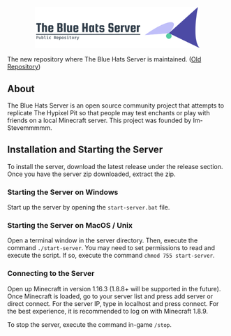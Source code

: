 <p align="center">
 <img src="logo.png" width="75%">
</p>

The new repository where The Blue Hats Server is maintained. ([Old Repository](https://github.com/Im-Stevemmmmm/the-blue-hats-server-old))

## About

The Blue Hats Server is an open source community project that attempts to replicate The Hypixel Pit so that people may test enchants or play with friends on a local Minecraft server. This project was founded by Im-Stevemmmmm.

## Installation and Starting the Server

To install the server, download the latest release under the release section. Once you have the server zip downloaded, extract the zip.

### Starting the Server on Windows

Start up the server by opening the `start-server.bat` file.

### Starting the Server on MacOS / Unix

Open a terminal window in the server directory. Then, execute the command `./start-server`. You may need to set permissions to read and execute the script. If so, execute the command `chmod 755 start-server`.

### Connecting to the Server

Open up Minecraft in version 1.16.3 (1.8.8+ will be supported in the future). Once Minecraft is loaded, go to your server list and press add server or direct connect. For the server IP, type in localhost and press connect. For the best experience, it is recommended to log on with Minecraft 1.8.9.

To stop the server, execute the command in-game `/stop`.
